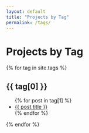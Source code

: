```yaml
---
layout: default
title: "Projects by Tag"
permalink: /tags/
---
```


<h1>Projects by Tag</h1>

{% for tag in site.tags %}

<h2 id="{{ tag[0] | slugify }}">{{ tag[0] }}</h2>
<ul>
  {% for post in tag[1] %}
  <li><a href="{{ post.url }}">{{ post.title }}</a></li>
  {% endfor %}
</ul>
{% endfor %}
